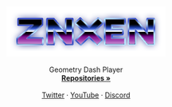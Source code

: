 <br />
<p align="center">
  <a href="https://github.com/DenoXen/znXen">
    <img src="/text.png" alt="Logo" width="320" height="100">
  </a>
  <p align="center">
    Geometry Dash Player
    <br />
    <a href="https://github.com/DenoXen?tab=repositories"><strong>Repositories »</strong></a>
    <br />
    <br />
    <a href="https://twitter.com/zn_xen">Twitter</a>
    ·
    <a href="https://www.youtube.com/channel/UCiKAy_oGIboH5o0PYZeEsXw">YouTube</a>
    ·
    <a href="https://discord.gg/S3ZCrMf">Discord</a>
  </p>
</p>
